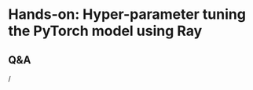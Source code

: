 # Hands-on: Hyper-parameter tuning the PyTorch model using Ray

<!--
[Exercises on the course GitHub](https://github.com/Lumi-supercomputer/Getting_Started_with_AI_workshop/tree/ai-20241126/09_Hyper-parameter_tuning_using_Ray_on_LUMI).
-->

<!--<video src="https://462000265.lumidata.eu/ai-20241126/recordings/E09_Ray.mp4" controls="controls"></video>
-->


## Q&A

/
